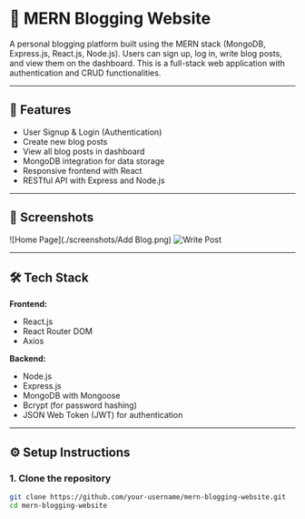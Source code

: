 # 📝 MERN Blogging Website

A personal blogging platform built using the MERN stack (MongoDB, Express.js, React.js, Node.js). Users can sign up, log in, write blog posts, and view them on the dashboard. This is a full-stack web application with authentication and CRUD functionalities.

---

## 🚀 Features

- User Signup & Login (Authentication)
- Create new blog posts
- View all blog posts in dashboard
- MongoDB integration for data storage
- Responsive frontend with React
- RESTful API with Express and Node.js

---

## 📸 Screenshots

<!-- Add screenshots or a GIF here -->
![Home Page](./screenshots/Add Blog.png)
![Write Post](./screenshots/write-post.png)

---

## 🛠️ Tech Stack

**Frontend:**
- React.js
- React Router DOM
- Axios

**Backend:**
- Node.js
- Express.js
- MongoDB with Mongoose
- Bcrypt (for password hashing)
- JSON Web Token (JWT) for authentication

---

## ⚙️ Setup Instructions

### 1. Clone the repository

```bash
git clone https://github.com/your-username/mern-blogging-website.git
cd mern-blogging-website
